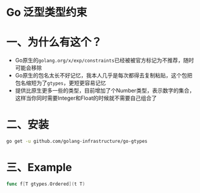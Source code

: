 # Go 泛型类型约束

# 一、为什么有这个？
- Go原生的`golang.org/x/exp/constraints`已经被被官方标记为不推荐，随时可能会移除
- Go原生的包名太长不好记忆，我本人几乎是每次都得去复制粘贴，这个包把包名缩短为了`gtypes`，更短更容易记忆 
- 提供比原生更多一些的类型，目前增加了个Number类型，表示数字的集合，这样当你同时需要Integer和Float的时候就不需要自己组合了 

# 二、安装

```bash
go get -u github.com/golang-infrastructure/go-gtypes
```

# 三、Example

```go
func f[T gtypes.Ordered](t T)
```
